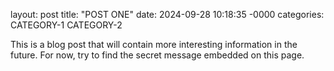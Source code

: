 layout: post
title: "POST ONE"
date: 2024-09-28 10:18:35 -0000
categories: CATEGORY-1 CATEGORY-2

This is a blog post that will contain more interesting information in the future. For now, try to find the secret message embedded on this page.
